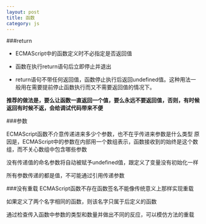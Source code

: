 ```yaml
---
layout: post
title: 函数
category: js
---
```


###return

* ECMAScript中的函数定义时不必指定是否返回值

* 函数在执行return语句后立即停止并退出

* return语句不带任何返回值，函数停止执行后返回undefined值。这种用法一般用在需要提前停止函数执行而又不需要返回值的情况下。

**推荐的做法是，要么让函数一直返回一个值，要么永远不要返回值，否则，有时候返回有时候不返，会给调试代码带来不便**

###参数

ECMAScript函数不介意传递进来多少个参数，也不在乎传进来参数是什么类型
原因是，ECMAScript中的参数在内部用一个数组表示，函数接收到的始终是这个数组，而不关心数组中包含哪些参数

没有传递值的命名参数将自动被赋予undefined值，跟定义了变量没有初始化一样

所有参数传递的都是值，不可能通过引用传递参数

###没有重载
ECMAScript函数不存在函数签名不能像传统意义上那样实现重载

如果定义了两个名字相同的函数，则该名字只属于后定义的函数

通过检查传入函数中参数的类型和数量并做出不同的反应，可以模仿方法的重载